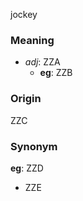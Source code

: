 jockey
### Meaning
+ _adj_: ZZA
    + __eg__: ZZB

### Origin

ZZC

### Synonym

__eg__: ZZD

+ ZZE



